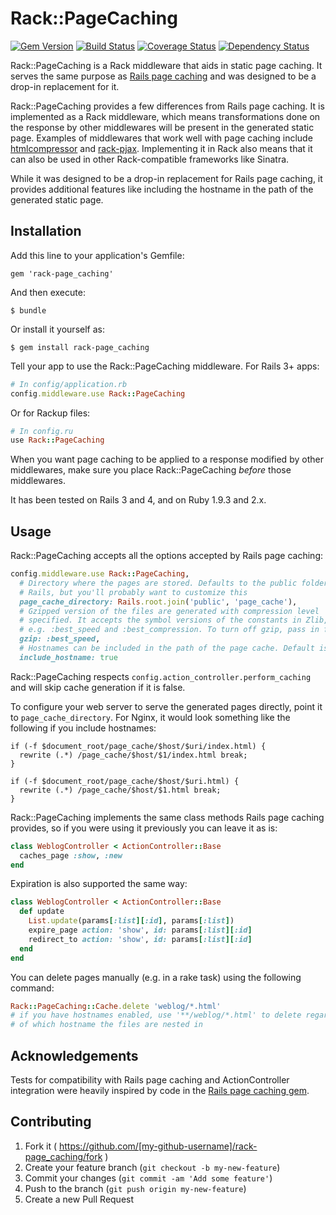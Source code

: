 # Rack::PageCaching

[![Gem Version](https://badge.fury.io/rb/rack-page_caching.svg)](http://badge.fury.io/rb/rack-page_caching)
[![Build Status](https://travis-ci.org/weynsee/rack-page_caching.svg?branch=master)](https://travis-ci.org/weynsee/rack-page_caching)
[![Coverage Status](https://img.shields.io/coveralls/weynsee/rack-page_caching.svg)](https://coveralls.io/r/weynsee/rack-page_caching?branch=master)
[![Dependency Status](https://gemnasium.com/weynsee/rack-page_caching.svg)](https://gemnasium.com/weynsee/rack-page_caching)

Rack::PageCaching is a Rack middleware that aids in static page caching. It serves
the same purpose as [Rails page caching](https://github.com/rails/actionpack-page_caching) 
and was designed to be a drop-in replacement for it.

Rack::PageCaching provides a few differences from Rails page caching. It is
implemented as a Rack middleware, which means transformations done on the 
response by other middlewares will be present in the generated static page.
Examples of middlewares that work well with page caching include 
[htmlcompressor](https://github.com/paolochiodi/htmlcompressor) and 
[rack-pjax](https://github.com/eval/rack-pjax).
Implementing it in Rack also  means that it can also be used in other 
Rack-compatible frameworks like Sinatra.

While it was designed to be a drop-in replacement for Rails page caching, it
provides additional features like including the hostname in the path of the
generated static page.

## Installation

Add this line to your application's Gemfile:

    gem 'rack-page_caching'

And then execute:

    $ bundle

Or install it yourself as:

    $ gem install rack-page_caching

Tell your app to use the Rack::PageCaching middleware.
For Rails 3+ apps:

```ruby
# In config/application.rb
config.middleware.use Rack::PageCaching
```

Or for Rackup files:

```ruby
# In config.ru
use Rack::PageCaching
```

When you want page caching to be applied to a response modified by other
middlewares, make sure you place Rack::PageCaching *before* those 
middlewares.

It has been tested on Rails 3 and 4, and on Ruby 1.9.3 and 2.x.

## Usage

Rack::PageCaching accepts all the options accepted by Rails page caching: 
```ruby
config.middleware.use Rack::PageCaching,
  # Directory where the pages are stored. Defaults to the public folder in
  # Rails, but you'll probably want to customize this
  page_cache_directory: Rails.root.join('public', 'page_cache'),
  # Gzipped version of the files are generated with compression level
  # specified. It accepts the symbol versions of the constants in Zlib,
  # e.g. :best_speed and :best_compression. To turn off gzip, pass in false.
  gzip: :best_speed,
  # Hostnames can be included in the path of the page cache. Default is false.
  include_hostname: true
```
Rack::PageCaching respects `config.action_controller.perform_caching` and
will skip cache generation if it is false.

To configure your web server to serve the generated pages directly, point it to
`page_cache_directory`. For Nginx, it would look something like the following
if you include hostnames:
```
if (-f $document_root/page_cache/$host/$uri/index.html) {
  rewrite (.*) /page_cache/$host/$1/index.html break;
}

if (-f $document_root/page_cache/$host/$uri.html) {
  rewrite (.*) /page_cache/$host/$1.html break;
}
```

Rack::PageCaching implements the same class methods Rails page caching provides, 
so if you were using it previously you can leave it as is:
```ruby
class WeblogController < ActionController::Base
  caches_page :show, :new
end
```
Expiration is also supported the same way:
```ruby
class WeblogController < ActionController::Base
  def update
    List.update(params[:list][:id], params[:list])
    expire_page action: 'show', id: params[:list][:id]
    redirect_to action: 'show', id: params[:list][:id]
  end
end
```
You can delete pages manually (e.g. in a rake task) using the following command:
```ruby
Rack::PageCaching::Cache.delete 'weblog/*.html'
# if you have hostnames enabled, use '**/weblog/*.html' to delete regardless
# of which hostname the files are nested in
```

## Acknowledgements

Tests for compatibility with Rails page caching and ActionController integration
were heavily inspired by code in the 
[Rails page caching gem](https://github.com/rails/actionpack-page_caching).

## Contributing

1. Fork it ( https://github.com/[my-github-username]/rack-page_caching/fork )
2. Create your feature branch (`git checkout -b my-new-feature`)
3. Commit your changes (`git commit -am 'Add some feature'`)
4. Push to the branch (`git push origin my-new-feature`)
5. Create a new Pull Request
